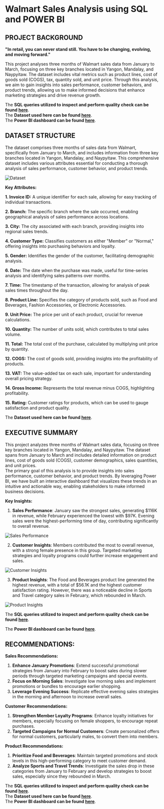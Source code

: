 # Walmart Sales Analysis using SQL and POWER BI

## PROJECT BACKGROUND

**"In retail, you can never stand still. You have to be changing, evolving, and moving forward."**

This project analyses three months of Walmart sales data from January to March, focusing on three key branches located in Yangon, Mandalay, and Naypyitaw. The dataset includes vital metrics such as product lines, cost of goods sold (COGS), tax, quantity sold, and unit price. Through this analysis, we aim to gain insights into sales performance, customer behaviors, and product trends, allowing us to make informed decisions that enhance marketing strategies and drive revenue growth.  

The **SQL queries utilized to inspect and perform quality check can be found [here](https://github.com/NishaChandila/Walmart_sales/blob/main/walmart.sql)**.  
The **Dataset used here can be found [here](https://github.com/NishaChandila/Walmart_sales/blob/main/WalmartSalesData.csv.csv)**.  
The **Power BI dashboard can be found [here](https://github.com/NishaChandila/Walmart_sales/blob/main/Walmart-Sales-Dashboard.pdf)**.

## DATASET STRUCTURE

The dataset comprises three months of sales data from Walmart, specifically from January to March, and includes information from three key branches located in Yangon, Mandalay, and Naypyitaw. This comprehensive dataset includes various attributes essential for conducting a thorough analysis of sales performance, customer behavior, and product trends.

![Dataset](https://github.com/NishaChandila/project-assets/blob/main/walmart-dataset.jpg)


**Key Attributes:**

**1. Invoice ID:** A unique identifier for each sale, allowing for easy tracking of individual transactions.

**2. Branch:** The specific branch where the sale occurred, enabling geographical analysis of sales performance across locations.

**3. City:** The city associated with each branch, providing insights into regional sales trends.

**4. Customer Type:** Classifies customers as either "Member" or "Normal," offering insights into purchasing behaviors and loyalty.

**5. Gender:** Identifies the gender of the customer, facilitating demographic analysis.

**6. Date:** The date when the purchase was made, useful for time-series analysis and identifying sales patterns over months.

**7. Time:** The timestamp of the transaction, allowing for analysis of peak sales times throughout the day.

**8. Product Line:** Specifies the category of products sold, such as Food and Beverages, Fashion Accessories, or Electronic Accessories.

**9. Unit Price:** The price per unit of each product, crucial for revenue calculations.

**10. Quantity:** The number of units sold, which contributes to total sales volume.

**11. Total:** The total cost of the purchase, calculated by multiplying unit price by quantity.

**12. COGS:** The cost of goods sold, providing insights into the profitability of products.

**13. VAT:** The value-added tax on each sale, important for understanding overall pricing strategy.

**14. Gross Income:** Represents the total revenue minus COGS, highlighting profitability.

**15. Rating:** Customer ratings for products, which can be used to gauge satisfaction and product quality.


The **Dataset used here can be found [here](https://github.com/NishaChandila/Walmart_sales/blob/main/WalmartSalesData.csv.csv)**.

## EXECUTIVE SUMMARY

This project analyzes three months of Walmart sales data, focusing on three key branches located in Yangon, Mandalay, and Naypyitaw. The dataset spans from January to March and includes detailed information on product lines, cost of goods sold (COGS), customer demographics, sales quantities, and unit prices.  
The primary goal of this analysis is to provide insights into sales performance, customer behavior, and product trends. By leveraging Power BI, we have built an interactive dashboard that visualizes these trends in an intuitive and actionable way, enabling stakeholders to make informed business decisions.


**Key Insights:**

1. **Sales Performance**: January saw the strongest sales, generating $116K in revenue, while February experienced the lowest with $97K. Evening sales were the highest-performing time of day, contributing significantly to overall revenue.

![Sales Performance](https://github.com/NishaChandila/project-assets/blob/main/walmart1.jpg?raw=true)


2. **Customer Insights**: Members contributed the most to overall revenue, with a strong female presence in this group. Targeted marketing strategies and loyalty programs could further increase engagement and sales.

![Customer Insights](https://github.com/NishaChandila/project-assets/blob/main/walmart2.jpg)

   
3. **Product Insights**: The Food and Beverages product line generated the highest revenue, with a total of $56.1K and the highest customer satisfaction rating. However, there was a noticeable decline in Sports and Travel category sales in February, which rebounded in March.

![Product Insights](https://github.com/NishaChandila/project-assets/blob/main/walmart3.jpg)


The **SQL queries utilized to inspect and perform quality check can be found [here](https://github.com/NishaChandila/Walmart_sales/blob/main/walmart.sql)**.

The **Power BI dashboard can be found [here](https://github.com/NishaChandila/Walmart_sales/blob/main/Walmart-Sales-Dashboard.pdf)**.

## RECOMMENDATIONS:

**Sales Recommendations:**
1. **Enhance January Promotions**: Extend successful promotional strategies from January into February to boost sales during slower periods through targeted marketing campaigns and special events.
2. **Focus on Morning Sales**: Investigate low morning sales and implement promotions or bundles to encourage earlier shopping.
3. **Leverage Evening Success**: Replicate effective evening sales strategies in the morning and afternoon to increase overall sales.

**Customer Recommendations:**
1. **Strengthen Member Loyalty Programs**: Enhance loyalty initiatives for members, especially focusing on female shoppers, to encourage repeat purchases.
2. **Targeted Campaigns for Normal Customers**: Create personalized offers for normal customers, particularly males, to convert them into members.

**Product Recommendations:**
1. **Prioritize Food and Beverages**: Maintain targeted promotions and stock levels in this high-performing category to meet customer demand.
2. **Analyze Sports and Travel Trends**: Investigate the sales drop in these categories from January to February and develop strategies to boost sales, especially since they rebounded in March.
   
The **SQL queries utilized to inspect and perform quality check can be found [here](https://github.com/NishaChandila/Walmart_sales/blob/main/walmart.sql)**.  
The **Dataset used here can be found [here](https://github.com/NishaChandila/Walmart_sales/blob/main/WalmartSalesData.csv.csv)**.  
The **Power BI dashboard can be found [here](https://github.com/NishaChandila/Walmart_sales/blob/main/Walmart-Sales-Dashboard.pdf)**.
